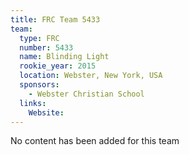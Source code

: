 ```yaml
---
title: FRC Team 5433
team:
  type: FRC
  number: 5433
  name: Blinding Light
  rookie_year: 2015
  location: Webster, New York, USA
  sponsors:
    - Webster Christian School
  links:
    Website: 
---
```

No content has been added for this team